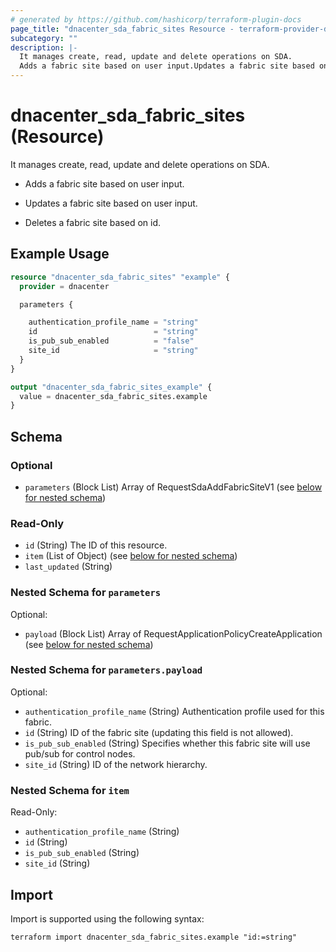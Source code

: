 ```yaml
---
# generated by https://github.com/hashicorp/terraform-plugin-docs
page_title: "dnacenter_sda_fabric_sites Resource - terraform-provider-dnacenter"
subcategory: ""
description: |-
  It manages create, read, update and delete operations on SDA.
  Adds a fabric site based on user input.Updates a fabric site based on user input.Deletes a fabric site based on id.
---
```


# dnacenter_sda_fabric_sites (Resource)

It manages create, read, update and delete operations on SDA.

- Adds a fabric site based on user input.

- Updates a fabric site based on user input.

- Deletes a fabric site based on id.

## Example Usage

```terraform
resource "dnacenter_sda_fabric_sites" "example" {
  provider = dnacenter

  parameters {

    authentication_profile_name = "string"
    id                          = "string"
    is_pub_sub_enabled          = "false"
    site_id                     = "string"
  }
}

output "dnacenter_sda_fabric_sites_example" {
  value = dnacenter_sda_fabric_sites.example
}
```

<!-- schema generated by tfplugindocs -->
## Schema

### Optional

- `parameters` (Block List) Array of RequestSdaAddFabricSiteV1 (see [below for nested schema](#nestedblock--parameters))

### Read-Only

- `id` (String) The ID of this resource.
- `item` (List of Object) (see [below for nested schema](#nestedatt--item))
- `last_updated` (String)

<a id="nestedblock--parameters"></a>
### Nested Schema for `parameters`

Optional:

- `payload` (Block List) Array of RequestApplicationPolicyCreateApplication (see [below for nested schema](#nestedblock--parameters--payload))

<a id="nestedblock--parameters--payload"></a>
### Nested Schema for `parameters.payload`

Optional:

- `authentication_profile_name` (String) Authentication profile used for this fabric.
- `id` (String) ID of the fabric site (updating this field is not allowed).
- `is_pub_sub_enabled` (String) Specifies whether this fabric site will use pub/sub for control nodes.
- `site_id` (String) ID of the network hierarchy.



<a id="nestedatt--item"></a>
### Nested Schema for `item`

Read-Only:

- `authentication_profile_name` (String)
- `id` (String)
- `is_pub_sub_enabled` (String)
- `site_id` (String)

## Import

Import is supported using the following syntax:

```shell
terraform import dnacenter_sda_fabric_sites.example "id:=string"
```
